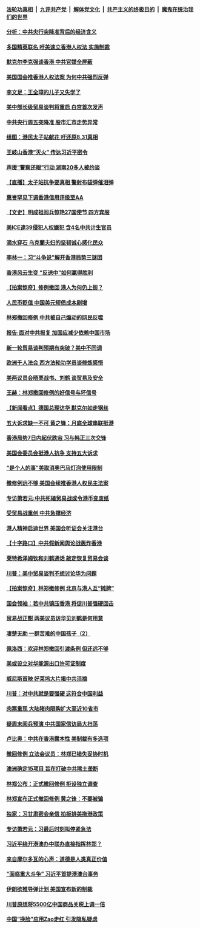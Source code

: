 ####  [法轮功真相](../../../../basic/blob/master/README.md?t=09070152) &nbsp;|&nbsp; [九评共产党](../../../../9ping.md/blob/master/README.md?t=09070152) &nbsp;|&nbsp; [解体党文化](../../../../jtdwh.md/blob/master/README.md?t=09070152)  &nbsp;|&nbsp; [共产主义的终极目的](../../../../gczydzjmd.md/blob/master/README.md?t=09070152) &nbsp;|&nbsp; [魔鬼在统治我们的世界](../../../../mgztzwmdsj.md/blob/master/README.md?t=09070152) 

#### [分析：中共央行突降准背后的经济含义](../pages/nf4514/n11504714.md?t=09070152) 

#### [多国精英联名 吁美速立香港人权法 实施制裁](../pages/nf4514/n11504616.md?t=09070152) 

#### [默克尔李克强谈香港 中共官媒全屏蔽](../pages/nf4514/n11504414.md?t=09070152) 

#### [美国国会推香港人权法案 为何中共强烈反弹](../pages/nf4514/n11504151.md?t=09070152) 

#### [李文足：王全璋的儿子又失学了](../pages/nf4514/n11504495.md?t=09070152) 

#### [美中部长级贸易谈判将重启 白宫首次发声](../pages/nf4514/n11504305.md?t=09070152) 

#### [中共央行周五突降准 股市汇市走势异常](../pages/nf4514/n11504041.md?t=09070152) 

#### [组图：港民太子站献花 吁还原8.31真相](../pages/nf4514/n11503867.md?t=09070152) 

#### [王岐山香港“灭火” 传达习近平密令](../pages/nf4514/n11504007.md?t=09070152) 

#### [声援“警察还眼”行动  湖南20多人被约谈](../pages/nf4514/n11502811.md?t=09070152) 

#### [【直播】太子站抗争要真相 警射布袋弹催泪弹](../pages/nf4514/n11502948.md?t=09070152) 

#### [惠誉罕见下调香港信用评级至AA](../pages/nf4514/n11503513.md?t=09070152) 

#### [【文史】明成祖阅兵惊艳27国使节 四方宾服](../pages/nf4514/n8001384.md?t=09070152) 

#### [美ICE逮39侵犯人权嫌犯 含4名中共计生官员](../pages/nf4514/n11502617.md?t=09070152) 

#### [滴水穿石 乌克蘭夫妇的坚韧诚心感化民众](../pages/nf4514/n11500416.md?t=09070152) 

#### [李林一：习“斗争说”解开香港局势三谜团](../pages/nf4514/n11503007.md?t=09070152) 

#### [香港风云生变 “反送中”如何赢得胜利](../pages/nf4514/n11502453.md?t=09070152) 

#### [【拍案惊奇】修例撤回 港人为何仍上街？](../pages/nf4514/n11502718.md?t=09070152) 

#### [人民币贬值 中国美元短债成本剧增](../pages/nf4514/n11502641.md?t=09070152) 

#### [林郑撤回修例 中共被自己煽动的网民反噬](../pages/nf4514/n11502569.md?t=09070152) 

#### [报告:面对中共报复 加国应减少依赖中国市场](../pages/nf4514/n11502185.md?t=09070152) 

#### [新一轮贸易谈判预期有突破？美中不同调](../pages/nf4514/n11502067.md?t=09070152) 

#### [欧洲千人法会 西方法轮功学员谈修炼感悟](../pages/nf4514/n11501516.md?t=09070152) 

#### [美两议员会晤栗战书、刘鹤 谈贸易及安全](../pages/nf4514/n11502009.md?t=09070152) 

#### [王赫：林郑撤回修例的好信号与坏信号](../pages/nf4514/n11501896.md?t=09070152) 

#### [【新闻看点】德国总理访华 默克尔如走钢丝](../pages/nf4514/n11501995.md?t=09070152) 

#### [五大诉求缺一不可 黄之锋：月底全球串联挺港](../pages/nf4514/n11501244.md?t=09070152) 

#### [香港局势7日内起伏跌宕 习与韩正三次交锋](../pages/nf4514/n11501903.md?t=09070152) 

#### [美国会委员会挺港人抗争 支持五大诉求](../pages/nf4514/n11501752.md?t=09070152) 

#### [“是个人的事”美取消奥巴马灯泡使用限制](../pages/nf4514/n11501217.md?t=09070152) 

#### [撤修例远不够 美国会续推香港人权民主法案](../pages/nf4514/n11501663.md?t=09070152) 

#### [专访萧若元:中共死磕贸易战或令港币变废纸](../pages/nf4514/n11500371.md?t=09070152) 

#### [受贸易战重创 中共急撑经济](../pages/nf4514/n11500907.md?t=09070152) 

#### [港人精神启迪世界 美国会听证会关注港台](../pages/nf4514/n11500109.md?t=09070152) 

#### [【十字路口】中共假新闻舆论战轰炸香港](../pages/nf4514/n11499974.md?t=09070152) 

#### [莱特希泽姆钦和刘鹤通话 敲定恢复贸易会谈](../pages/nf4514/n11500095.md?t=09070152) 

#### [川普：美中贸易谈判不想讨论华为问题](../pages/nf4514/n11499817.md?t=09070152) 

#### [【拍案惊奇】林郑撤修例 北京与港人互“摊牌”](../pages/nf4514/n11499962.md?t=09070152) 

#### [国会领袖：若中共镇压香港 将促川普强硬回击](../pages/nf4514/n11499397.md?t=09070152) 

#### [贸易战正酣 两美议员访华见刘鹤是何用意](../pages/nf4514/n11499741.md?t=09070152) 

#### [凄楚无助 一群苦难的中国孩子（2）](../pages/nf4514/n11495958.md?t=09070152) 

#### [佩洛西：欢迎林郑撤回引渡条例 但还远不够](../pages/nf4514/n11499635.md?t=09070152) 

#### [美或设立对华能源出口许可证制度](../pages/nf4514/n11499607.md?t=09070152) 

#### [威尼斯首映 好莱坞大片揭中共活摘](../pages/nf4514/n11497103.md?t=09070152) 

#### [川普：对中共就是要强硬 这符合中国利益](../pages/nf4514/n11499376.md?t=09070152) 

#### [肉票重现 大陆猪肉限购扩大至近10省市](../pages/nf4514/n11499216.md?t=09070152) 

#### [疑周末阅兵预演  中共国家信访局大扫荡](../pages/nf4514/n11498987.md?t=09070152) 

#### [卢比奥：中共在香港露本性 美制裁有多选项](../pages/nf4514/n11499090.md?t=09070152) 

#### [撤回修例 立法会议员：林郑已错失妥协时机](../pages/nf4514/n11498705.md?t=09070152) 

#### [澳洲确定15项目 旨在打破中共稀土垄断](../pages/nf4514/n11498449.md?t=09070152) 

#### [林郑公布：正式撤回修例 拒设独立调查](../pages/nf4514/n11498197.md?t=09070152) 

#### [林郑宣布正式撤回修例 黄之锋：不要被骗](../pages/nf4514/n11498649.md?t=09070152) 

#### [独家：习甘肃密会亲信 拍板排美拖港政策](../pages/nf4514/n11498256.md?t=09070152) 

#### [专访萧若元：习最后时刻叫停紧急法](../pages/nf4514/n11498194.md?t=09070152) 

#### [习近平绕开港澳办中联办直接指挥林郑？](../pages/nf4514/n11498398.md?t=09070152) 

#### [来自摩尔多瓦的心声：道德是人类真正价值](../pages/nf4514/n11490640.md?t=09070152) 

#### [“面临重大斗争” 习近平首提港澳台事务](../pages/nf4514/n11497460.md?t=09070152) 

#### [伊朗欲推导弹计划 美国宣布新的制裁](../pages/nf4514/n11497219.md?t=09070152) 

#### [川普原想将5500亿中国商品关税上调一倍](../pages/nf4514/n11497285.md?t=09070152) 

#### [中国“换脸”应用Zao走红 引发隐私疑虑](../pages/nf4514/n11497194.md?t=09070152) 

